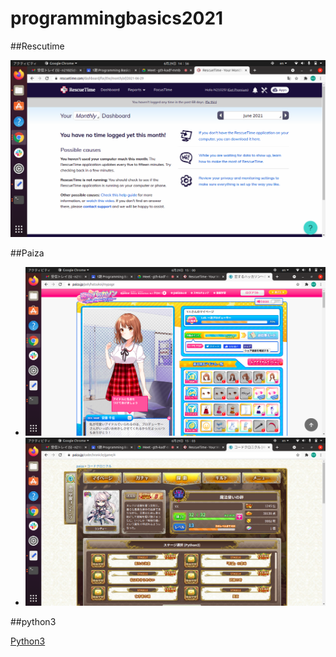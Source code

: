 # programmingbasics2021

##Rescutime

![Rescutime](./image/p1.png)

##Paiza

- ![恋するハッカソン](./image/p2.png)
- ![コードクロニクル](./image/p3.png)

##python3

[Python3](https://github.com/itc-n21025/lesson.git)

